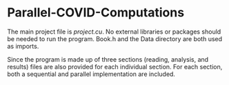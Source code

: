 # Parallel-COVID-Computations
The main project file is _project.cu_. 
No external libraries or packages should be needed to run the program. Book.h and the Data directory are both used as imports.

Since the program is made up of three sections (reading, analysis, and results) files are also provided for each individual section. 
For each section, both a sequential and parallel implementation are included.
